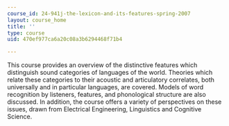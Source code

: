```yaml
---
course_id: 24-941j-the-lexicon-and-its-features-spring-2007
layout: course_home
title: ''
type: course
uid: 470ef977ca6a20c08a3b6294468f71b4

---
```

This course provides an overview of the distinctive features which distinguish sound categories of languages of the world. Theories which relate these categories to their acoustic and articulatory correlates, both universally and in particular languages, are covered. Models of word recognition by listeners, features, and phonological structure are also discussed. In addition, the course offers a variety of perspectives on these issues, drawn from Electrical Engineering, Linguistics and Cognitive Science.

